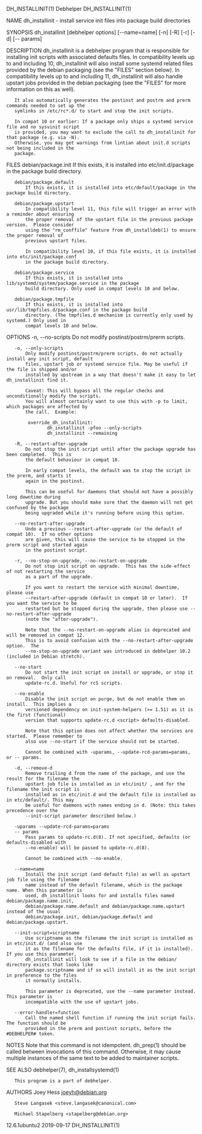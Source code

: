 DH_INSTALLINIT(1)                              Debhelper                             DH_INSTALLINIT(1)

NAME
       dh_installinit - install service init files into package build directories

SYNOPSIS
       dh_installinit [debhelper options] [--name=name] [-n] [-R] [-r] [-d] [-- params]

DESCRIPTION
       dh_installinit is a debhelper program that is responsible for installing init scripts with
       associated defaults files.  In compatibility levels up to and including 10, dh_installinit will
       also install some systemd related files provided by the debian packaging (see the "FILES"
       section below).  In compatibility levels up to and including 11, dh_installinit will also
       handle upstart jobs provided in the debian packaging (see the "FILES" for more information on
       this as well).

       It also automatically generates the postinst and postrm and prerm commands needed to set up the
       symlinks in /etc/rc*.d/ to start and stop the init scripts.

       In compat 10 or earlier: If a package only ships a systemd service file and no sysvinit script
       is provided, you may want to exclude the call to dh_installinit for that package (e.g. via -N).
       Otherwise, you may get warnings from lintian about init.d scripts not being included in the
       package.

FILES
       debian/package.init
           If this exists, it is installed into etc/init.d/package in the package build directory.

       debian/package.default
           If this exists, it is installed into etc/default/package in the package build directory.

       debian/package.upstart
           In compatibility level 11, this file will trigger an error with a reminder about ensuring
           the proper removal of the upstart file in the previous package version.  Please consider
           using the "rm_conffile" feature from dh_installdeb(1) to ensure the proper removal of
           previous upstart files.

           In compatibility level 10, if this file exists, it is installed into etc/init/package.conf
           in the package build directory.

       debian/package.service
           If this exists, it is installed into lib/systemd/system/package.service in the package
           build directory. Only used in compat levels 10 and below.

       debian/package.tmpfile
           If this exists, it is installed into usr/lib/tmpfiles.d/package.conf in the package build
           directory. (The tmpfiles.d mechanism is currently only used by systemd.) Only used in
           compat levels 10 and below.

OPTIONS
       -n, --no-scripts
           Do not modify postinst/postrm/prerm scripts.

       -o, --only-scripts
           Only modify postinst/postrm/prerm scripts, do not actually install any init script, default
           files, upstart job or systemd service file. May be useful if the file is shipped and/or
           installed by upstream in a way that doesn't make it easy to let dh_installinit find it.

           Caveat: This will bypass all the regular checks and unconditionally modify the scripts.
           You will almost certainly want to use this with -p to limit, which packages are affected by
           the call.  Example:

            override_dh_installinit:
                   dh_installinit -pfoo --only-scripts
                   dh_installinit --remaining

       -R, --restart-after-upgrade
           Do not stop the init script until after the package upgrade has been completed.  This is
           the default behaviour in compat 10.

           In early compat levels, the default was to stop the script in the prerm, and starts it
           again in the postinst.

           This can be useful for daemons that should not have a possibly long downtime during
           upgrade. But you should make sure that the daemon will not get confused by the package
           being upgraded while it's running before using this option.

       --no-restart-after-upgrade
           Undo a previous --restart-after-upgrade (or the default of compat 10).  If no other options
           are given, this will cause the service to be stopped in the prerm script and started again
           in the postinst script.

       -r, --no-stop-on-upgrade, --no-restart-on-upgrade
           Do not stop init script on upgrade.  This has the side-effect of not restarting the service
           as a part of the upgrade.

           If you want to restart the service with minimal downtime, please use
           --restart-after-upgrade (default in compat 10 or later).  If you want the service to be
           restarted but be stopped during the upgrade, then please use --no-restart-after-upgrade
           (note the "after-upgrade").

           Note that the --no-restart-on-upgrade alias is deprecated and will be removed in compat 12.
           This is to avoid confusion with the --no-restart-after-upgrade option.  The
           --no-stop-on-upgrade variant was introduced in debhelper 10.2 (included in Debian stretch).

       --no-start
           Do not start the init script on install or upgrade, or stop it on removal.  Only call
           update-rc.d. Useful for rcS scripts.

       --no-enable
           Disable the init script on purge, but do not enable them on install.  This implies a
           versioned dependency on init-system-helpers (>= 1.51) as it is the first (functional)
           version that supports update-rc.d <script> defaults-disabled.

           Note that this option does not affect whether the services are started.  Please remember to
           also use --no-start if the service should not be started.

           Cannot be combined with -uparams, --update-rcd-params=params, or -- params.

       -d, --remove-d
           Remove trailing d from the name of the package, and use the result for the filename the
           upstart job file is installed as in etc/init/ , and for the filename the init script is
           installed as in etc/init.d and the default file is installed as in etc/default/. This may
           be useful for daemons with names ending in d. (Note: this takes precedence over the
           --init-script parameter described below.)

       -uparams --update-rcd-params=params
       -- params
           Pass params to update-rc.d(8). If not specified, defaults (or defaults-disabled with
           --no-enable) will be passed to update-rc.d(8).

           Cannot be combined with --no-enable.

       --name=name
           Install the init script (and default file) as well as upstart job file using the filename
           name instead of the default filename, which is the package name. When this parameter is
           used, dh_installinit looks for and installs files named debian/package.name.init,
           debian/package.name.default and debian/package.name.upstart instead of the usual
           debian/package.init, debian/package.default and debian/package.upstart.

       --init-script=scriptname
           Use scriptname as the filename the init script is installed as in etc/init.d/ (and also use
           it as the filename for the defaults file, if it is installed). If you use this parameter,
           dh_installinit will look to see if a file in the debian/ directory exists that looks like
           package.scriptname and if so will install it as the init script in preference to the files
           it normally installs.

           This parameter is deprecated, use the --name parameter instead. This parameter is
           incompatible with the use of upstart jobs.

       --error-handler=function
           Call the named shell function if running the init script fails. The function should be
           provided in the prerm and postinst scripts, before the #DEBHELPER# token.

NOTES
       Note that this command is not idempotent. dh_prep(1) should be called between invocations of
       this command. Otherwise, it may cause multiple instances of the same text to be added to
       maintainer scripts.

SEE ALSO
       debhelper(7), dh_installsystemd(1)

       This program is a part of debhelper.

AUTHORS
       Joey Hess <joeyh@debian.org>

       Steve Langasek <steve.langasek@canonical.com>

       Michael Stapelberg <stapelberg@debian.org>

12.6.1ubuntu2                                 2019-09-17                             DH_INSTALLINIT(1)
